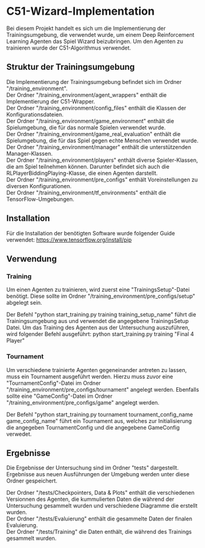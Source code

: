 # C51-Wizard-Implementation

Bei diesem Projekt handelt es sich um die Implementierung der Trainingsumgebung, die verwendet wurde, um einem Deep Reinforcement Learning Agenten das Spiel Wizard beizubringen. Um den Agenten zu trainieren wurde der C51-Algorithmus verwendet.

## Struktur der Trainingsumgebung
Die Implementierung der Trainingsumgebung befindet sich im Ordner "/training_environment".  
Der Ordner "/training_environment/agent_wrappers" enthält die Implementierung der C51-Wrapper.  
Der Ordner "/training_environment/config_files" enthält die Klassen der Konfigurationsdateien.  
Der Ordner "/training_environment/game_environment" enthält die Spielumgebung, die für das normale Spielen verwendet wurde.  
Der Ordner "/training_environment/game_real_evaluation" enthält die Spielumgebung, die für das Spiel gegen echte Menschen verwendet wurde.  
Der Ordner "/training_environment/manager" enthält die unterstützenden Manager-Klassen.  
Der Ordner "/training_environment/players" enthält diverse Spieler-Klassen, die am Spiel teilnehmen können. Darunter befindet sich auch die RLPlayerBiddingPlaying-Klasse, die einen Agenten darstellt.  
Der Ordner "/training_environment/pre_configs" enthält Voreinstellungen zu diversen Konfigurationen.  
Der Ordner "/training_environment/tf_environments" enthält die TensorFlow-Umgebungen.  

## Installation

Für die Installation der benötigten Software wurde folgender Guide verwendet: https://www.tensorflow.org/install/pip

## Verwendung

### Training
Um einen Agenten zu trainieren, wird zuerst eine "TrainingsSetup"-Datei benötigt. Diese sollte im Ordner "/training_environment/pre_configs/setup" abgelegt sein.  

Der Befehl "python start_training.py training training_setup_name" führt die Trainingsumgebung aus und verwendet die angegebene TrainingsSetup Datei.
Um das Training des Agenten aus der Untersuchung auszuführen, wird folgender Befehl ausgeführt: python start_training.py training "Final 4 Player"

### Tournament
Um verschiedene trainierte Agenten gegeneinander antreten zu lassen, muss ein Tournament ausgeführt werden. Hierzu muss zuvor eine "TournamentConfig"-Datei im Ordner "/training_environment/pre_configs/tournament" angelegt werden.  Ebenfalls sollte eine "GameConfig"-Datei im Ordner "/training_environment/pre_configs/game" angelegt werden.  

Der Befehl "python start_training.py tournament tournament_config_name game_config_name" führt ein Tournament aus, welches zur Initialisierung die angegeben TournamentConfig und die angegebene GameConfig verwedet. 

## Ergebnisse
Die Ergebnisse der Untersuchung sind im Ordner "tests" dargestellt. Ergebnisse aus neuen Ausführungen der Umgebung werden unter diese Ordner gespeichert.  

Der Ordner "/tests/Checkpointers, Data & Plots" enthält die verschiedenen Versionnen des Agenten, die kummulierten Daten die während der Untersuchung gesammelt wurden und verschiedene Diagramme die erstellt wurden.  
Der Ordner "/tests/Evaluierung" enthält die gesammelte Daten der finalen Evaluierung.  
Der Ordner "/tests/Training" die Daten enthält, die während des Trainings gesammelt wurden.  
